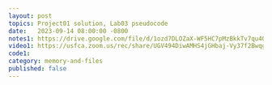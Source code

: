 ```yaml
---
layout: post
topics: Project01 solution, Lab03 pseudocode
date:   2023-09-14 08:00:00 -0800
notes1: https://drive.google.com/file/d/1ozd7DLOZaX-WF5HC7pMzBkkTv7qu4Qk_/view?usp=share_link
video1: https://usfca.zoom.us/rec/share/UGV494DiwAMHS4jGHbaj-Vy37f2BwqgoQhlXokvE7PZ6x6oN2d_hrJY1m1aml9Un.J93z7xkheazKChi7
code1: 
category: memory-and-files
published: false
---
```

